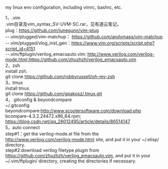 my linux env configuration, including vimrc, bashrc, etc. 


1，.vim
<br>
.vim目录及vim_syntax_SV-UVM-SC.rar，见有道云笔记。
<br>
plug：https://github.com/junegunn/vim-plug
<br>
--.vim/plugged/vim-matchup：  https://github.com/andymass/vim-matchup
<br>
--.vim/plugged/vlog_inst_gen：https://www.vim.org/scripts/script.php?script_id=4151
<br>
--.vim/ftplugin/verilog_emacsauto.vim: http://www.verilog.com/verilog-mode.html,https://github.com/zhuzhzh/verilog_emacsauto.vim
<br>
2，zsh
<br>
install zsh.
<br>
git clone https://github.com/robbyrussell/oh-my-zsh
<br>
3，tmux
<br>
install tmux.
<br>
git clone https://github.com/gpakosz/.tmux.git
<br>
4，.gitconfig & beyondcompare
<br>
~/.gitconfig
<br>
beyondcompare:http://www.scootersoftware.com/download.php bcompare-4.3.2.24472.x86_64.rpm; https://blog.csdn.net/qq_26012495/article/details/86514147
<br>
5，auto connect
<br>
step#1：get the verilog-mode.el file from the http://www.verilog.com/verilog-mode.html site, and put it in your ~/.elisp/ directory.
<br>
step#2:download verilog filetype plugin from https://github.com/zhuzhzh/verilog_emacsauto.vim, and put it in your ~/.vim/ftplugin/ directory, creating the directories if necessary. 
<br>
